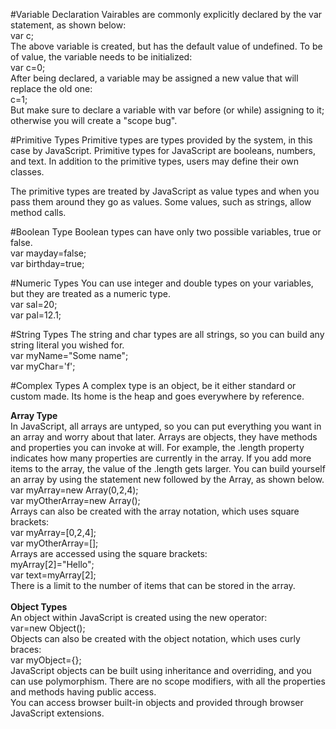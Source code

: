 #Variable Declaration
Vairables are commonly explicitly declared by the var statement, as shown below:<br>
var c; <br>
The above variable is created, but has the default value of undefined. To be of value, the variable needs
to be initialized: <br>
var c=0; <br>
After being declared, a variable may be assigned a new value that will replace the old one: <br>
c=1; <br>
But make sure to declare a variable with var before (or while) assigning to it; otherwise you will create a "scope bug".

#Primitive Types
Primitive types are types provided by the system, in this case by JavaScript. Primitive types for JavaScript are booleans,
numbers, and text. In addition to the primitive types, users may define their own classes. <br>

The primitive types are treated by JavaScript as value types and when you pass them around they go as values. Some values, such
as strings, allow method calls. 

#Boolean Type
Boolean types can have only two possible variables, true or false. <br>
var mayday=false;  <br>
var birthday=true; <br>

#Numeric Types
You can use integer and double types on your variables, but they are treated as a numeric type. <br>
var sal=20; <br>
var pal=12.1; <br>

#String Types
The string and char types are all strings, so you can build any string literal you wished for. <br>
var myName="Some name"; <br>
var myChar='f'; <br>

#Complex Types
A complex type is an object, be it either standard or custom made. Its home is the heap and goes everywhere by reference. <br>

<b>Array Type</b> <br>
In JavaScript, all arrays are untyped, so you can put everything you want in an array and worry about that later. Arrays are
objects, they have methods and properties you can invoke at will. For example, the .length property indicates how many properties are currently in the array. If you add more items to the array, the value of the .length gets larger. You can build yourself an array by using the statement new followed by the Array, as shown below. <br>
var myArray=new Array(0,2,4); <br>
var myOtherArray=new Array(); <br>
Arrays can also be created with the array notation, which uses square brackets: <br>
var myArray=[0,2,4]; <br>
var myOtherArray=[]; <br>
Arrays are accessed using the square brackets: <br>
myArray[2]="Hello"; <br>
var text=myArray[2]; <br>
There is a limit to the number of items that can be stored in the array. <br><br>
<b>Object Types</b> <br>
An object within JavaScript is created using the new operator: <br>
var<myObject>=new Object(); <br>
Objects can also be created with the object notation, which uses curly braces: <br>
var myObject={}; <br>
JavaScript objects can be built using inheritance and overriding, and you can use polymorphism. There
are no scope modifiers, with all the properties and methods having public access. <br>
You can access browser built-in objects and provided through browser JavaScript extensions.
